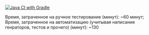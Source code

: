 [![Java CI with Gradle](https://github.com/Serrgif/Patterns-Task2/actions/workflows/gradle.yml/badge.svg)](https://github.com/Serrgif/Patterns-Task2/actions/workflows/gradle.yml)



Время, затраченное на ручное тестирование (минут): ~60 минут;  
Время, затраченное на автоматизацию (учитывая написание генраторов, тестов и прочего) (минут): ~130  